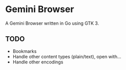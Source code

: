 # Gemini Browser

A Gemini Browser written in Go using GTK 3.

## TODO

- Bookmarks
- Handle other content types (plain/text), open with...
- Handle other encodings
